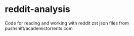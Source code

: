 # reddit-analysis
Code for reading and working with reddit zst json files from pushshift/academictorrents.com 
